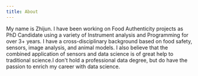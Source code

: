 ```yaml
---
title: About
---
```


My name is Zhijun. I have been working on Food Authenticity projects as PhD Candidate using a variety of Instrument analysis and Programming for over 3+ years. I have a cross-disciplinary background based on food safety, sensors, image analysis, and animal models. I also believe that the combined application of sensors and data science is of great help to traditional science.I don't hold a professional data degree, but do have the passion to enrich my career with data science.
